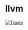 # llvm

[![Travis](https://img.shields.io/travis/buckaroo-pm/llvm.svg)](https://travis-ci.org/buckaroo-pm/llvm) 
